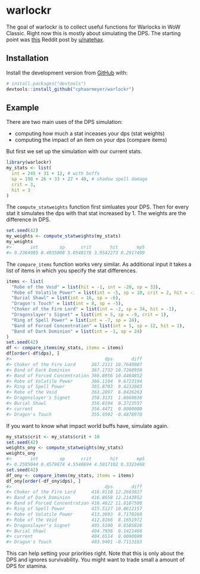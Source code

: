 
<!-- README.md is generated from README.Rmd. Please edit that file -->

# warlockr

The goal of warlockr is to collect useful functions for Warlocks in WoW
Classic. Right now this is mostly about simulating the DPS. The starting
point was
[this](https://www.reddit.com/r/classicwow/comments/dh5r6g/so_i_made_a_warlock_shadowbolt_simulator/)
Reddit post by [u/natehax](https://www.reddit.com/user/natehax/).

## Installation

Install the development version from [GitHub](https://github.com/) with:

``` r
# install.packages("devtools")
devtools::install_github("cphaarmeyer/warlockr")
```

## Example

There are two main uses of the DPS simulation:

  - computing how much a stat inceases your dps (stat weights)
  - computing the impact of an item on your dps (compare items)

But first we set up the simulation with our current stats.

``` r
library(warlockr)
my_stats <- list(
  int = 245 + 31 + 12, # with buffs
  sp = 198 + 26 + 33 + 27 + 40, # shadow spell damage
  crit = 3,
  hit = 3
)
```

The `compute_statweights` function first simluates your DPS. Then for
every stat it simulates the dps with that stat increased by 1. The
weights are the difference in DPS.

``` r
set.seed(42)
my_weights <- compute_statweights(my_stats)
my_weights
#>       int        sp      crit       hit       mp5 
#> 0.2364905 0.4035008 5.0548178 3.9542273 0.2917499
```

The `compare_items` function works very similar. As additional input it
takes a list of items in which you specify the stat differences.

``` r
items <- list(
  "Robe of the Void" = list(hit = -1, int = -20, sp = 33),
  "Robe of Volatile Power" = list(int = -5, sp = 10, crit = 2, hit = -1),
  "Burial Shawl" = list(int = 16, sp = -6),
  "Dragon's Touch" = list(int = 8, sp = -5),
  "Choker of the Fire Lord" = list(int = -2, sp = 34, hit = -1),
  "Dragonslayer's Signet" = list(int = 5, sp = -9, crit = 1),
  "Ring of Spell Power" = list(int = -7, sp = 24),
  "Band of Forced Concentration" = list(int = 5, sp = 12, hit = 1),
  "Band of Dark Dominion" = list(int = -1, sp = 24)
)
set.seed(42)
df <- compare_items(my_stats, items = items)
df[order(-df$dps), ]
#>                                   dps       diff
#> Choker of the Fire Lord      367.2111 10.7640087
#> Band of Dark Dominion        367.1732 10.7260950
#> Band of Forced Concentration 366.8956 10.4484852
#> Robe of Volatile Power       366.1194  9.6723194
#> Ring of Spell Power          365.8703  9.4232083
#> Robe of the Void             363.2897  6.8426263
#> Dragonslayer's Signet        358.3131  1.8660636
#> Burial Shawl                 356.8194  0.3723557
#> current                      356.4471  0.0000000
#> Dragon's Touch               355.9592 -0.4878970
```

If you want to know what impact world buffs have, simulate again.

``` r
my_stats$crit <- my_stats$crit + 10
set.seed(42)
weights_ony <- compute_statweights(my_stats)
weights_ony
#>       int        sp      crit       hit       mp5 
#> 0.2585044 0.4579874 4.5540694 4.5017102 0.3323468
set.seed(42)
df_ony <- compare_items(my_stats, items = items)
df_ony[order(-df_ony$dps), ]
#>                                   dps       diff
#> Choker of the Fire Lord      416.9118 12.2603827
#> Band of Dark Dominion        416.8658 12.2143952
#> Band of Forced Concentration 416.4622 11.8107500
#> Ring of Spell Power          415.5127 10.8612157
#> Robe of Volatile Power       413.3693  8.7178260
#> Robe of the Void             412.8166  8.1651972
#> Dragonslayer's Signet        405.5100  0.8585828
#> Burial Shawl                 404.7936  0.1421466
#> current                      404.6514  0.0000000
#> Dragon's Touch               403.9401 -0.7113183
```

This can help setting your priorities right. Note that this is only
about the DPS and ignores survivability. You might want to trade small a
amount of DPS for stamina.
